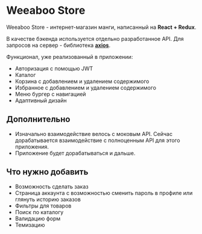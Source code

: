 # Weeaboo Store

Weeaboo Store - интернет-магазин манги, написанный на __React + Redux__.

В качестве бэкенда используется отдельно разработанное API. Для запросов на сервер - библиотека __[axios](https://www.npmjs.com/package/axios)__.

Функционал, уже реализованный в приложении:
* Авторизация с помощью JWT
* Каталог
* Корзина с добавлением и удалением содержимого
* Избранное с добавлением и удалением содержимого
* Меню бургер с навигацией
* Адаптивный дизайн

## Дополнительно
* Изначально взаимодействие велось с моковым API. Сейчас дорабатывается взаимодействие с полноценным API для этого приложения.
* Приложение будет дорабатываться и дальше.

## Что нужно добавить
* Возможность сделать заказ
* Страница аккаунта с возможностью сменить пароль в профиле или глянуть историю заказов
* Фильтры для товаров
* Поиск по каталогу
* Валидацию форм
* Темизацию
